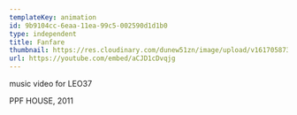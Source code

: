 ```yaml
---
templateKey: animation
id: 9b9104cc-6eaa-11ea-99c5-002590d1d1b0
type: independent
title: Fanfare
thumbnail: https://res.cloudinary.com/dunew51zn/image/upload/v1617058733/animation/vid_T_fanfare_690_h5yudy.jpg
url: https://youtube.com/embed/aCJD1cDvqjg
---
```

music video for LEO37

PPF HOUSE, 2011
